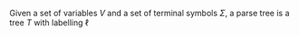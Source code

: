 Given a set of variables $V$ and a set of terminal symbols $\Sigma$, a parse tree is a tree $T$ with labelling $\ell$ 